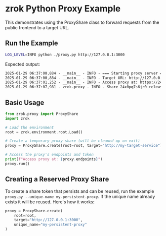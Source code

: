 
# zrok Python Proxy Example

This demonstrates using the ProxyShare class to forward requests from the public frontend to a target URL.

## Run the Example

```bash
LOG_LEVEL=INFO python ./proxy.py http://127.0.0.1:3000
```

Expected output:

```txt
2025-01-29 06:37:00,884 - __main__ - INFO - === Starting proxy server ===
2025-01-29 06:37:00,884 - __main__ - INFO - Target URL: http://127.0.0.1:3000
2025-01-29 06:37:01,252 - __main__ - INFO - Access proxy at: https://24x0pq7s6jr0.zrok.example.com:443
2025-01-29 06:37:07,981 - zrok.proxy - INFO - Share 24x0pq7s6jr0 released
```

## Basic Usage

```python
from zrok.proxy import ProxyShare
import zrok

# Load the environment
root = zrok.environment.root.Load()

# Create a temporary proxy share (will be cleaned up on exit)
proxy = ProxyShare.create(root=root, target="http://my-target-service")

# Access the proxy's endpoints and token
print(f"Access proxy at: {proxy.endpoints}")
proxy.run()
```

## Creating a Reserved Proxy Share

To create a share token that persists and can be reused, run the example `proxy.py --unique-name my-persistent-proxy`. If the unique name already exists it will be reused. Here's how it works:

```python
proxy = ProxyShare.create(
    root=root,
    target="http://127.0.0.1:3000",
    unique_name="my-persistent-proxy"
)
```
